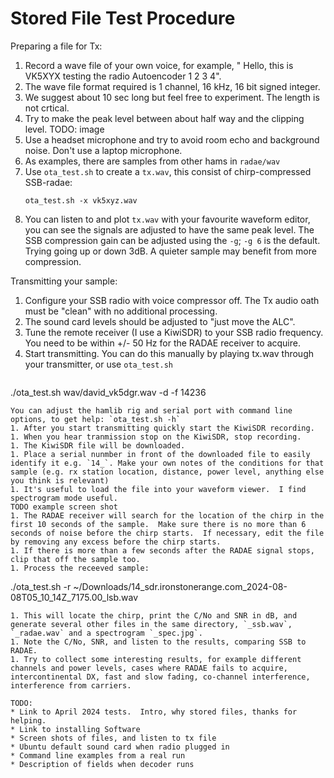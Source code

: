 # Stored File Test Procedure

Preparing a file for Tx:
1. Record a wave file of your own voice, for example, " Hello, this is VK5XYX testing the radio Autoencoder 1 2 3 4".
1. The wave file format required is 1 channel, 16 kHz, 16 bit signed integer.
1. We suggest about 10 sec long but feel free to experiment.  The length is not crtical.
1. Try to make the peak level between about half way and the clipping level.
    TODO: image
1. Use a headset microphone and try to avoid room echo and background noise. Don't use a laptop microphone.
1. As examples, there are samples from other hams in `radae/wav`
1. Use `ota_test.sh` to create a `tx.wav`, this consist of chirp-compressed SSB-radae:
   ```
   ota_test.sh -x vk5xyz.wav
   ```
1. You can listen to and plot `tx.wav` with your favourite waveform editor, you can see the signals are adjusted to have the same peak level. The SSB compression gain can be adjusted using the `-g`; `-g 6` is the default.  Trying going up or down 3dB.  A quieter sample may benefit from more compression.

Transmitting your sample:
1. Configure your SSB radio with voice compressor off.  The Tx audio oath must be "clean" with no additional processing.
1. The sound card levels should be adjusted to "just move the ALC".
1. Tune the remote receiver (I use a KiwiSDR) to your SSB radio frequency.  You need to be within +/- 50 Hz for the RADAE receiver to acquire.
1. Start transmitting. You can do this manually by playing tx.wav through your transmitter, or use `ota_test.sh`
   ```
  ./ota_test.sh wav/david_vk5dgr.wav -d -f 14236
   ```
   You can adjust the hamlib rig and serial port with command line options, to get help: `ota_test.sh -h`
1. After you start transmitting quickly start the KiwiSDR recording.
1. When you hear tranmission stop on the KiwiSDR, stop recording.
1. The KiwiSDR file will be downloaded.
1. Place a serial nunmber in front of the downloaded file to easily identify it e.g. `14_`. Make your own notes of the conditions for that sample (e.g. rx station location, distance, power level, anything else you think is relevant)
1. It's useful to load the file into your waveform viewer.  I find spectrogram mode useful.
   TODO example screen shot
1. The RADAE receiver will search for the location of the chirp in the first 10 seconds of the sample.  Make sure there is no more than 6 seconds of noise before the chirp starts.  If necessary, edit the file by removing any excess before the chirp starts.
1. If there is more than a few seconds after the RADAE signal stops, clip that off the sample too.
1. Process the receeved sample:
   ```
   ./ota_test.sh -r ~/Downloads/14_sdr.ironstonerange.com_2024-08-08T05_10_14Z_7175.00_lsb.wav
   ``````
1. This will locate the chirp, print the C/No and SNR in dB, and generate several other files in the same directory, `_ssb.wav`, `_radae.wav` and a spectrogram `_spec.jpg`. 
1. Note the C/No, SNR, and listen to the results, comparing SSB to RADAE.
1. Try to collect some interesting results, for example different channels and power levels, cases where RADAE fails to acquire, intercontinental DX, fast and slow fading, co-channel interference, interference from carriers.

TODO:
* Link to April 2024 tests.  Intro, why stored files, thanks for helping.
* Link to installing Software
* Screen shots of files, and listen to tx file
* Ubuntu default sound card when radio plugged in
* Command line examples from a real run
* Description of fields when decoder runs
